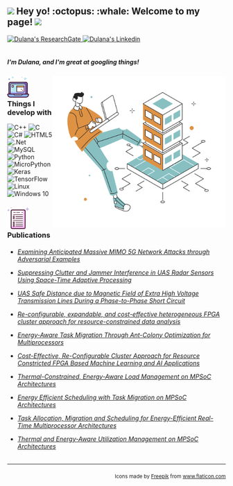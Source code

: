 <h2><img src="https://emojis.slackmojis.com/emojis/images/1531849430/4246/blob-sunglasses.gif?1531849430" width="30"/> Hey yo! :octopus: :whale: Welcome to my page! <img src="https://media.giphy.com/media/hvRJCLFzcasrR4ia7z/giphy.gif" width="25px"></h2>

<a href="https://www.researchgate.net/profile/Dulana_Rupanetti">
  <img alt="Dulana's ResearchGate"  
       src="https://img.shields.io/badge/-ResearchGate-Green?logo=ResearchGate&logoColor=white&style=for-the-badge" />
</a>

<a href="https://www.linkedin.com/in/dulanar/">
  <img alt="Dulana's Linkedin"  
       src="https://img.shields.io/badge/-LinkedIn-61DAFB?logo=LinkedIn&logoColor=white&style=for-the-badge" />
</a>
<br><br>
<h5>
  I'm Dulana, and I'm great at googling things!


</h5>

  <img align="right" alt="PNG" src="https://github.com/malsara0791/malsara0791/blob/main/assets/Website Hosting.png" width="400"/>
       
<h3><img src="https://github.com/malsara0791/malsara0791/blob/main/assets/012-laptop.png" width="50" /> Things I develop with</h3>

<p>
  <img alt="C++" src="https://img.shields.io/badge/c++-%2300599C.svg?style=for-the-badge&logo=c%2B%2B&logoColor=white"/>
  <img alt="C" src="https://img.shields.io/badge/c-%2300599C.svg?style=for-the-badge&logo=c&logoColor=white"/>
  <img alt="C#" src="https://img.shields.io/badge/c%23-%23239120.svg?style=for-the-badge&logo=c-sharp&logoColor=white"/>
  <img alt="HTML5" src="https://img.shields.io/badge/html5-%23E34F26.svg?style=for-the-badge&logo=html5&logoColor=white"/>
  <img alt=".Net" src="https://img.shields.io/badge/.NET-5C2D91?style=for-the-badge&logo=.net&logoColor=white"/>
  <img alt="MySQL" src="https://img.shields.io/badge/mysql-%2300f.svg?style=for-the-badge&logo=mysql&logoColor=white"/>
  <img alt="Python" src="https://img.shields.io/badge/python-%2314354C.svg?style=for-the-badge&logo=python&logoColor=white"/>
  <img alt="MicroPython" src="https://img.shields.io/badge/-MicroPython-8DD6F9?style=for-the-badge&logo=MicroPython&logoColor=white"/>
  <img alt="Keras" src="https://img.shields.io/badge/Keras-%23D00000.svg?style=for-the-badge&logo=Keras&logoColor=white"/>
  <img alt="TensorFlow" src="https://img.shields.io/badge/TensorFlow-%23FF6F00.svg?style=for-the-badge&logo=TensorFlow&logoColor=white" />
  <img alt="Linux" src="https://img.shields.io/badge/Linux-FCC624?style=for-the-badge&logo=linux&logoColor=black">
  <img alt="Windows 10" src="https://img.shields.io/badge/Windows-0078D6?style=for-the-badge&logo=windows&logoColor=white" />
  
</p>

<h3><img src="https://github.com/malsara0791/malsara0791/blob/main/assets/021-test.png" width="50" /> Publications </h3>

<h6>

  * [Examining Anticipated Massive MIMO 5G Network Attacks through Adversarial Examples](https://www.researchgate.net/publication/365151627_UAS_Safe_Distance_due_to_Magnetic_Field_of_Extra_High_Voltage_Transmission_Lines_During_a_Phase-to-Phase_Short_Circuit)

  * [Suppressing Clutter and Jammer Interference in UAS Radar Sensors Using Space-Time Adaptive Processing](https://www.researchgate.net/publication/365151627_UAS_Safe_Distance_due_to_Magnetic_Field_of_Extra_High_Voltage_Transmission_Lines_During_a_Phase-to-Phase_Short_Circuit)

  
  * [UAS Safe Distance due to Magnetic Field of Extra High Voltage Transmission Lines During a Phase-to-Phase Short Circuit](https://www.researchgate.net/publication/365151627_UAS_Safe_Distance_due_to_Magnetic_Field_of_Extra_High_Voltage_Transmission_Lines_During_a_Phase-to-Phase_Short_Circuit) 
  
* [Re-configurable, expandable, and cost-effective heterogeneous FPGA cluster approach for resource-constrained data analysis](https://www.researchgate.net/publication/361348307_Re-configurable_expandable_and_cost-effective_heterogeneous_FPGA_cluster_approach_for_resource-constrained_data_analysis/stats)  
  
* [Energy-Aware Task Migration Through Ant-Colony Optimization for Multiprocessors](https://www.researchgate.net/publication/356785168_Energy-Aware_Task_Migration_Through_Ant-Colony_Optimization_for_Multiprocessors)

  
* [Cost-Effective, Re-Configurable Cluster Approach for Resource Constricted FPGA Based Machine Learning and AI Applications](https://www.researchgate.net/publication/339912814_Cost-Effective_Re-Configurable_Cluster_Approach_for_Resource_Constricted_FPGA_Based_Machine_Learning_and_AI_Applications)

* [Thermal-Constrained, Energy-Aware Load Management on MPSoC Architectures](https://www.researchgate.net/publication/336034637_Thermal-Constrained_Energy-Aware_Load_Management_on_MPSoC_Architectures)

* [Energy Efficient Scheduling with Task Migration on MPSoC Architectures](https://www.researchgate.net/publication/333992806_Energy_Efficient_Scheduling_with_Task_Migration_on_MPSoC_Architectures)
  
* [Task Allocation, Migration and Scheduling for Energy-Efficient Real-Time Multiprocessor Architectures](https://www.researchgate.net/publication/333725050_Task_Allocation_Migration_and_Scheduling_for_Energy-Efficient_Real-Time_Multiprocessor_Architectures)
  
* [Thermal and Energy-Aware Utilization Management on MPSoC Architectures](https://www.researchgate.net/publication/352522469_Thermal_and_energy-aware_utilisation_management_on_MPSoC_architectures)
  
</h6>

------------

<p align="right"><sub> Icons made by <a href="https://www.freepik.com" title="Freepik">Freepik</a> from <a href="https://www.flaticon.com/" title="Flaticon">www.flaticon.com</a> </sub></p>
